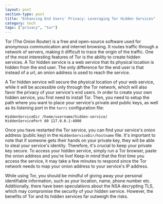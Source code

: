 ```yaml
---
layout: post
section-type: post
title: "Enhancing End Users' Privacy: Leveraging Tor Hidden Services"
category: tech
tags: ["privacy", "tor"]
---
```


Tor (The Onion Router) is a free and open-source software used for anonymous
communication and internet browsing. It routes traffic through a network of
servers, making it difficult to trace the origin of the traffic. One of the most
interesting features of Tor is the ability to create hidden services. A Tor
hidden service is a web service that its physical location is hidden from the
end user. The only difference for the end user is that instead of a url, an
onion address is used to reach the service.

A Tor hidden service will secure the physical location of your web service,
while it will be accessible only through the Tor network, which will also favor
the privacy of your service's end users. In order to create your own hidden
service, you first need to install Tor. Then, you need to setup the path where
you want to place your service's private and public keys, as well as its
listening port in the `torrc` configuration file:

```text
HiddenServiceDir /home/username/hidden-service/
HiddenServicePort 80 127.0.0.1:4000
```

Once you have restarted the Tor service, you can find your service's onion
address (public key) in the `HiddenServiceDir/hostname` file. It's important to
note that if someone gets their hands on your private key, they will be able to
steal your service's identity. Therefore, it's crucial to keep your private key
secure. To access your hidden service, simply run a Tor browser, paste the onion
address and you're live! Keep in mind that the first time you access the
service, it may take a few minutes to respond since the Tor network needs to map
your onion address to your service's IP address.

While using Tor, you should be mindful of giving away your personal identifiable
information, such as your location, name, phone number etc. Additionally, there
have been speculations about the NSA decrypting TLS, which may compromise the
security of your hidden service. However, the benefits of Tor and its hidden
services far outweigh the risks.

